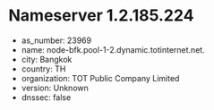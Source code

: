 # Nameserver 1.2.185.224

* as_number: 23969
* name: node-bfk.pool-1-2.dynamic.totinternet.net.
* city: Bangkok
* country: TH
* organization: TOT Public Company Limited
* version: Unknown
* dnssec: false
